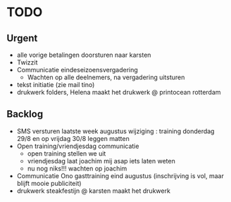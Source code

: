 # TODO
## Urgent

- alle vorige betalingen doorsturen naar karsten
- Twizzit
- Communicatie eindeseizoensvergadering
	- Wachten op alle deelnemers, na vergadering uitsturen
- tekst initiatie (zie mail tino)
- drukwerk folders, Helena maakt het drukwerk @ printocean rotterdam

## Backlog
- SMS versturen laatste week augustus wijziging : training donderdag 29/8 en op vrijdag 30/8 leggen matten
- Open training/vriendjesdag communicatie
	- open training stellen we uit
	- vriendjesdag laat joachim mij asap iets laten weten
	- nu nog niks!!! wachten op joachim
- Communicatie Ono gasttraining eind augustus (inschrijving is vol, maar blijft mooie publiciteit)
- drukwerk steakfestijn @ karsten maakt het drukwerk 

<!--stackedit_data:
eyJoaXN0b3J5IjpbLTE0NDQwOTQzODYsMTU2NjE0Mjc4OCwyMz
E0NjcyNTAsLTE2NDQwMjc1MjcsLTMyNjQwNzQ1MywyMDUwMjg2
NjA5LDE0OTg4NDUzNzMsMTkyOTQ1MDYwNiwxNTQzNDI4NjUxLD
E5Mjk0NTA2MDYsMjA3MjI4MDkyNCwtMTc0Njk2NzExOCwtMTQ1
MDQ3MTM4NSwxNjY2MjgyNjA2LC03NTAyNTI2OTIsMjE2NDU4Mj
Q1LDIxNTA3NjQzMywtMzQ2NzczODk4LDE2OTg3NzYwOTcsMTY5
ODc3NjA5N119
-->